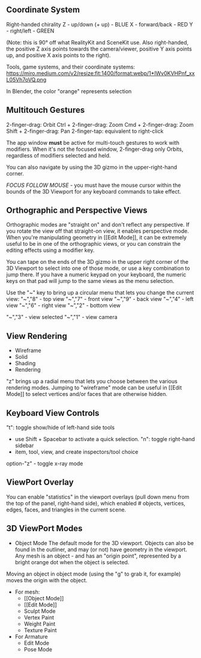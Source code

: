 ## Coordinate System

Right-handed chirality
Z - up/down (+ up) - BLUE
X -  forward/back - RED
Y - right/left - GREEN

(Note: this is 90° off what RealityKit and SceneKit use. Also right-handed, the positive Z axis points towards the camera/viewer, positive Y axis points up, and positive X axis points to the right).

Tools, game systems, and their coordinate systems:
https://miro.medium.com/v2/resize:fit:1400/format:webp/1*IWv0KVHPnf_xxL05Vh7oVQ.png

In Blender, the color "orange" represents selection

## Multitouch Gestures

2-finger-drag: Orbit
Ctrl + 2-finger-drag: Zoom
Cmd + 2-finger-drag: Zoom
Shift + 2-finger-drag: Pan
2-finger-tap: equivalent to right-click

The app window **must** be active for multi-touch gestures to work with modifiers. When it's not the focused window, 2-finger-drag only Orbits, regardless of modifiers selected and held.

You can also navigate by using the 3D gizmo in the upper-right-hand corner.

*FOCUS FOLLOW MOUSE* - you must have the mouse cursor within the bounds of the 3D Viewport for any keyboard commands to take effect.

## Orthographic and Perspective Views

Orthographic modes are "straight on" and don't reflect any perspective. If you rotate the view off that straight-on view, it enables perspective mode. When you're manipulating geometry in [[Edit Mode]], it can be extremely useful to be in one of the orthographic views, or you can constrain the editing effects using a modifier key.

You can tape on the ends of the 3D gizmo in the upper right corner of the 3D Viewport to select into one of those mode, or use a key combination to jump there. If you have a numeric keypad on your keyboard, the numeric keys on that pad will jump to the same views as the menu selection.

Use the "~" key to bring up a circular menu that lets you change the current view:
"~","8" - top view
"~","7" - front view
"~","9" - back view
"~","4" - left view
"~","6" - right view
"~","2" - bottom view

"~","3" - view selected
"~","1" - view camera


## View Rendering

- Wireframe
- Solid
- Shading
- Rendering

"z" brings up a radial menu that lets you choose between the various rendering modes. Jumping to "wireframe" mode can be useful in [[Edit Mode]] to select vertices and/or faces that are otherwise hidden.

## Keyboard View Controls

"t": toggle show/hide of left-hand side tools
 - use Shift + Spacebar to activate a quick selection.
"n": toggle right-hand sidebar
 - item, tool, view, and create inspectors/tool choice

option-"z" - toggle x-ray mode

## ViewPort Overlay

You can enable "statistics" in the viewport overlays (pull down menu from the top of the panel, right-hand side), which enabled # objects, vertices, edges, faces, and triangles in the current scene.

## 3D ViewPort Modes

- Object Mode
The default mode for the 3D viewport. Objects can also be found in the outliner, and may (or not) have geometry in the viewport.
Any mesh is an object - and has an "origin point", represented by a bright orange dot when the object is selected. 

Moving an object in object mode (using the "g" to grab it, for example) moves the origin with the object.

- For mesh:
	- [[Object Mode]]
	- [[Edit Mode]]
	- Sculpt Mode
	- Vertex Paint
	- Weight Paint
	- Texture Paint
- For Armature
	- Edit Mode
	- Pose Mode
